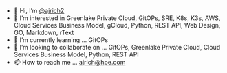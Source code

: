 - 👋 Hi, I’m [@ajrich2](@ajrich2)
- 👀 I’m interested in Greenlake Private Cloud, GitOPs, SRE, K8s, K3s, AWS, Cloud Services Business Model, gCloud, Python, REST API, Web Design, GO, Markdown, rText 
- 🌱 I’m currently learning ... GitOPs
- 💞️ I’m looking to collaborate on ... GitOPs, Greenlake Private Cloud, Cloud Services Business Model, Python, REST API
- 📫 How to reach me ... ajrich@hpe.com 

<!---
ajrich2/ajrich2 is a ✨ special ✨ repository because its `README.md` (this file) appears on your GitHub profile.
You can click the Preview link to take a look at your changes.
--->
